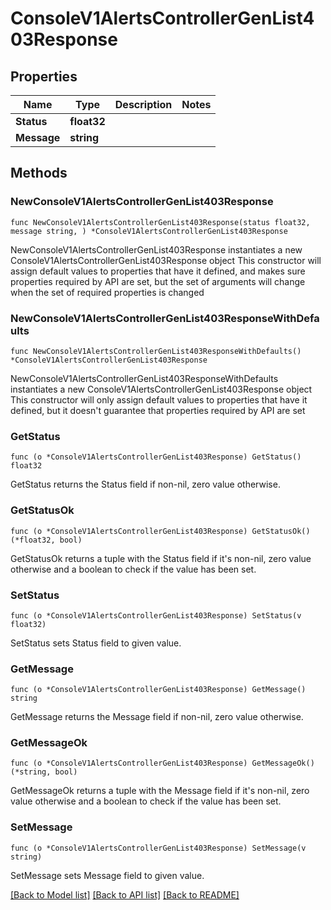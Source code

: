 # ConsoleV1AlertsControllerGenList403Response

## Properties

Name | Type | Description | Notes
------------ | ------------- | ------------- | -------------
**Status** | **float32** |  | 
**Message** | **string** |  | 

## Methods

### NewConsoleV1AlertsControllerGenList403Response

`func NewConsoleV1AlertsControllerGenList403Response(status float32, message string, ) *ConsoleV1AlertsControllerGenList403Response`

NewConsoleV1AlertsControllerGenList403Response instantiates a new ConsoleV1AlertsControllerGenList403Response object
This constructor will assign default values to properties that have it defined,
and makes sure properties required by API are set, but the set of arguments
will change when the set of required properties is changed

### NewConsoleV1AlertsControllerGenList403ResponseWithDefaults

`func NewConsoleV1AlertsControllerGenList403ResponseWithDefaults() *ConsoleV1AlertsControllerGenList403Response`

NewConsoleV1AlertsControllerGenList403ResponseWithDefaults instantiates a new ConsoleV1AlertsControllerGenList403Response object
This constructor will only assign default values to properties that have it defined,
but it doesn't guarantee that properties required by API are set

### GetStatus

`func (o *ConsoleV1AlertsControllerGenList403Response) GetStatus() float32`

GetStatus returns the Status field if non-nil, zero value otherwise.

### GetStatusOk

`func (o *ConsoleV1AlertsControllerGenList403Response) GetStatusOk() (*float32, bool)`

GetStatusOk returns a tuple with the Status field if it's non-nil, zero value otherwise
and a boolean to check if the value has been set.

### SetStatus

`func (o *ConsoleV1AlertsControllerGenList403Response) SetStatus(v float32)`

SetStatus sets Status field to given value.


### GetMessage

`func (o *ConsoleV1AlertsControllerGenList403Response) GetMessage() string`

GetMessage returns the Message field if non-nil, zero value otherwise.

### GetMessageOk

`func (o *ConsoleV1AlertsControllerGenList403Response) GetMessageOk() (*string, bool)`

GetMessageOk returns a tuple with the Message field if it's non-nil, zero value otherwise
and a boolean to check if the value has been set.

### SetMessage

`func (o *ConsoleV1AlertsControllerGenList403Response) SetMessage(v string)`

SetMessage sets Message field to given value.



[[Back to Model list]](../README.md#documentation-for-models) [[Back to API list]](../README.md#documentation-for-api-endpoints) [[Back to README]](../README.md)


